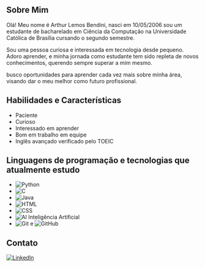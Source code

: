 ## Sobre Mim
Olá! Meu nome é Arthur Lemos Bendini, nasci em 10/05/2006
sou um estudante de bacharelado em Ciência da Computação na Universidade Católica de Brasília cursando o segundo semestre.

Sou uma pessoa curiosa e interessada em tecnologia desde pequeno. Adoro aprender, e minha jornada como estudante tem sido repleta de novos conhecimentos, querendo sempre superar a mim mesmo.

busco oportunidades para aprender cada vez mais sobre minha área, visando dar o meu melhor como futuro profissional.

## Habilidades e Características
- Paciente
- Curioso
- Interessado em aprender
- Bom em trabalho em equipe
- Inglês avançado verificado pelo TOEIC

## Linguagens de programação e tecnologias que atualmente estudo
- ![Python](https://img.shields.io/badge/Python-306998?style=flat&logo=python&logoColor=white)
- ![C](https://img.shields.io/badge/C-000000?style=flat&logo=c&logoColor=white)
- ![Java](https://img.shields.io/badge/Java-F7DF1E?style=flat&logo=java&logoColor=black)
- ![HTML](https://img.shields.io/badge/HTML-E34F26?style=flat&logo=html5&logoColor=white)
- ![CSS](https://img.shields.io/badge/CSS-1572B6?style=flat&logo=css3&logoColor=white)
- ![AI](https://img.shields.io/badge/AI-10B981?style=flat&logo=ai&logoColor=white) Inteligência Artificial
- ![Git](https://img.shields.io/badge/Git-F05032?style=flat&logo=git&logoColor=white) e ![GitHub](https://img.shields.io/badge/GitHub-181717?style=flat&logo=github&logoColor=white)


## Contato
[![LinkedIn](https://img.shields.io/badge/LinkedIn-0077B5?style=flat&logo=linkedin&logoColor=white)
](www.linkedin.com/in/arthur-lemos-bendini-714209323)
